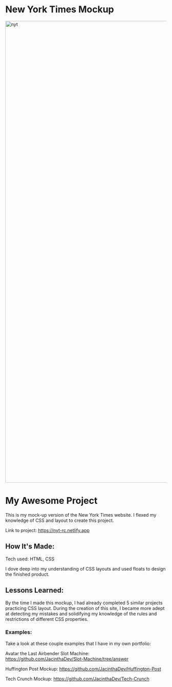 # New York Times Mockup

<img width="1440" alt="nyt" src="https://github.com/JacinthaDev/New-York-Times/assets/129231721/08eff4d1-61b3-4b59-a07a-a3c0c9d7b5cf">

# My Awesome Project
This is my mock-up version of the New York Times website. I flexed my knowledge of CSS and layout to create this project.

Link to project: https://nyt-rc.netlify.app

## How It's Made:
Tech used: HTML, CSS

I dove deep into my understanding of CSS layouts and used floats to design the finished product.

## Lessons Learned:
By the time I made this mockup, I had already completed 5 similar projects practicing CSS layout. During the creation of this site, I became more adept at detecting my mistakes and solidifying my knowledge of the rules and restrictions of different CSS properties.

### Examples:
Take a look at these couple examples that I have in my own portfolio:

Avatar the Last Airbender Slot Machine: https://github.com/JacinthaDev/Slot-Machine/tree/answer

Huffington Post Mockup: https://github.com/JacinthaDev/Huffington-Post

Tech Crunch Mockup: https://github.com/JacinthaDev/Tech-Crunch
